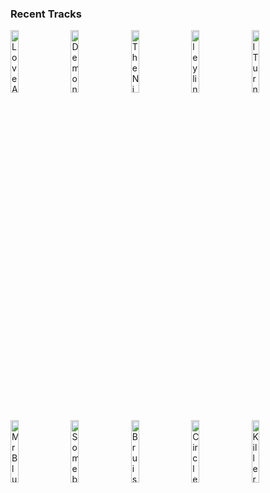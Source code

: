 ### Recent Tracks
[<img src='https://lastfm.freetls.fastly.net/i/u/300x300/5a0bbbae341d4670c66b913c7a7e979c.png' width='16%' height='16%' alt='Love Aint Enough'>](https://www.last.fm/music/the%2bbarr%2bbrothers/_/love%2bain%2527t%2benough)&nbsp;&nbsp;&nbsp;&nbsp;[<img src='https://lastfm.freetls.fastly.net/i/u/300x300/ecae82853b784726c7e2c4e2ba55a4fd.png' width='16%' height='16%' alt='Demons'>](https://www.last.fm/music/imagine%2bdragons/_/demons)&nbsp;&nbsp;&nbsp;&nbsp;[<img src='https://lastfm.freetls.fastly.net/i/u/300x300/c1e4c4a2fb354132c100b3f654e6f34d.png' width='16%' height='16%' alt='The Nights'>](https://www.last.fm/music/avicii/_/the%2bnights)&nbsp;&nbsp;&nbsp;&nbsp;[<img src='https://lastfm.freetls.fastly.net/i/u/300x300/d6f0e553fbf1726afe09eda3594e7ff9.png' width='16%' height='16%' alt='ley lines'>](https://www.last.fm/music/flor/_/ley%2blines)&nbsp;&nbsp;&nbsp;&nbsp;[<img src='https://lastfm.freetls.fastly.net/i/u/300x300/299ea4f56e2dc569ea3a78628e57a60b.png' width='16%' height='16%' alt='I Turned My Back on the Written Word'>](https://www.last.fm/music/generationals/_/i%2bturned%2bmy%2bback%2bon%2bthe%2bwritten%2bword)&nbsp;&nbsp;&nbsp;&nbsp;<br>[<img src='https://lastfm.freetls.fastly.net/i/u/300x300/b65b8622bc1d4879c88ffa3472b3a161.png' width='16%' height='16%' alt='Mr Blue'>](https://www.last.fm/music/catherine%2bfeeny/_/mr%2bblue)&nbsp;&nbsp;&nbsp;&nbsp;[<img src='https://lastfm.freetls.fastly.net/i/u/300x300/d83c5d906703a8c8042285d0902d9cf4.png' width='16%' height='16%' alt='Somebody Told Me'>](https://www.last.fm/music/the%2bkillers/_/somebody%2btold%2bme)&nbsp;&nbsp;&nbsp;&nbsp;[<img src='https://lastfm.freetls.fastly.net/i/u/300x300/000e4a3c48f44792846862b86dbbe76e.png' width='16%' height='16%' alt='Bruises'>](https://www.last.fm/music/chairlift/_/bruises)&nbsp;&nbsp;&nbsp;&nbsp;[<img src='https://lastfm.freetls.fastly.net/i/u/300x300/8d5a82de4881fa8e068b18eb7bbfd30b.png' width='16%' height='16%' alt='Circles'>](https://www.last.fm/music/post%2bmalone/_/circles)&nbsp;&nbsp;&nbsp;&nbsp;[<img src='https://lastfm.freetls.fastly.net/i/u/300x300/26b5addabb2542bfc24303bdd271c952.png' width='16%' height='16%' alt='Killer Whales'>](https://www.last.fm/music/smallpools/_/killer%2bwhales)&nbsp;&nbsp;&nbsp;&nbsp;<br>